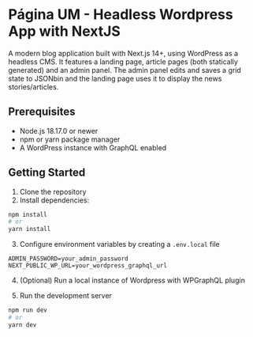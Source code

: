 # Página UM - Headless Wordpress App with NextJS

A modern blog application built with Next.js 14+, using WordPress as a headless CMS. It features a landing page, article pages (both statically generated) and an admin panel. The admin panel edits and saves a grid state to JSONbin and the landing page uses it to display the news stories/articles.

## Prerequisites

- Node.js 18.17.0 or newer
- npm or yarn package manager
- A WordPress instance with GraphQL enabled

## Getting Started

1. Clone the repository
2. Install dependencies:

```bash
npm install
# or
yarn install

```

3. Configure environment variables by creating a `.env.local` file

```
ADMIN_PASSWORD=your_admin_password
NEXT_PUBLIC_WP_URL=your_wordpress_graphql_url
```

4. (Optional) Run a local instance of Wordpress with WPGraphQL plugin

5. Run the development server

```bash
npm run dev
# or
yarn dev

```

